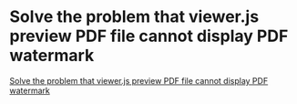 # Solve the problem that viewer.js preview PDF file cannot display PDF watermark
[Solve the problem that viewer.js preview PDF file cannot display PDF watermark](https://aiwithcloud.com/2022/09/19/solve_the_problem_that_viewer-js_preview_pdf_file_cannot_display_pdf_watermark/)